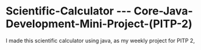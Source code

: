 # Scientific-Calculator --- Core-Java-Development-Mini-Project-(PITP-2)
I made this scientific calculator using java, as my weekly project for PITP 2, 
